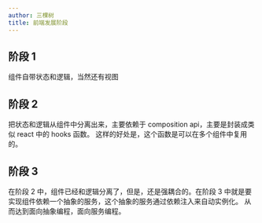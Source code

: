 ```yaml
---
author: 三棵树
title: 前端发展阶段
---
```


## 阶段 1

组件自带状态和逻辑，当然还有视图

## 阶段 2

把状态和逻辑从组件中分离出来，主要依赖于 composition api，主要是封装成类似 react 中的 hooks 函数。
这样的好处是，这个函数是可以在多个组件中复用的。

## 阶段 3

在阶段 2 中，组件已经和逻辑分离了，但是，还是强耦合的。在阶段 3 中就是要实现组件依赖一个抽象的服务，这个抽象的服务通过依赖注入来自动实例化。
从而达到面向抽象编程，面向服务编程。

